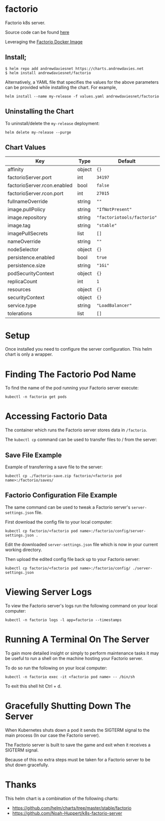 factorio
========
Factorio k8s server.

Source code can be found [here](https://www.factorio.com/)

Leveraging the [Factorio Docker Image](https://github.com/factoriotools/factorio-docker)

## Install;

```shell
$ helm repo add andrewdaviesnet https://charts.andrewdavies.net
$ helm install andrewdaviesnet/factorio
```

Alternatively, a YAML file that specifies the values for the above parameters can be provided while installing the chart. For example,

```console
helm install --name my-release -f values.yaml andrewdaviesnet/factorio
```
## Uninstalling the Chart

To uninstall/delete the `my-release` deployment:

```console
helm delete my-release --purge
```


## Chart Values

| Key | Type | Default | Description |
|-----|------|---------|-------------|
| affinity | object | `{}` |  |
| factorioServer.port | int | `34197` |  |
| factorioServer.rcon.enabled | bool | `false` |  |
| factorioServer.rcon.port | int | `27015` |  |
| fullnameOverride | string | `""` |  |
| image.pullPolicy | string | `"IfNotPresent"` |  |
| image.repository | string | `"factoriotools/factorio"` |  |
| image.tag | string | `"stable"` |  |
| imagePullSecrets | list | `[]` |  |
| nameOverride | string | `""` |  |
| nodeSelector | object | `{}` |  |
| persistence.enabled | bool | `true` |  |
| persistence.size | string | `"1Gi"` |  |
| podSecurityContext | object | `{}` |  |
| replicaCount | int | `1` |  |
| resources | object | `{}` |  |
| securityContext | object | `{}` |  |
| service.type | string | `"LoadBalancer"` |  |
| tolerations | list | `[]` |  |


# Setup
Once installed you need to configure the server configuration. This helm chart is only a wrapper.


# Finding The Factorio Pod Name
To find the name of the pod running your Factorio server execute:

```
kubectl -n factorio get pods
```

# Accessing Factorio Data
The container which runs the Factorio server stores data in `/factorio`.  

The `kubectl cp` command can be used to transfer files to / from the server:

## Save File Example
Example of transferring a save file to the server:

```
kubectl cp ./factorio-save.zip factorio/<factorio pod name>:/factorio/saves/
```

## Factorio Configuration File Example
The same command can be used to tweak a Factorio server's 
`server-settings.json` file.  

First download the config file to your local computer:

```
kubectl cp factorio/<factorio pod name>:/factorio/config/server-settings.json .
```

Edit the downloaded `server-settings.json` file which is now in your current 
working directory.  

Then upload the edited config file back up to your Factorio server:

```
kubectl cp factorio/<factorio pod name>:/factorio/config/ ./server-settings.json
```

# Viewing Server Logs
To view the Factorio server's logs run the following command on your local 
computer:

```
kubectl -n factorio logs -l app=factorio --timestamps
```

# Running A Terminal On The Server
To gain more detailed insight or simply to perform maintenance tasks it may be 
useful to run a shell on the machine hosting your Factorio server.  

To do so run the following on your local computer:

```
kubectl -n factorio exec -it <factorio pod name> -- /bin/sh
```

To exit this shell hit Ctrl + d.

# Gracefully Shutting Down The Server
When Kubernetes shuts down a pod it sends the SIGTERM signal to the main 
process (In our case the Factorio server).  

The Factorio server is built to save the game and exit when it receives a 
SIGTERM signal.  

Because of this no extra steps must be taken for a Factorio server to be 
shut down gracefully.

# Thanks 
This helm chart is a combination of the following charts:
* https://github.com/helm/charts/tree/master/stable/factorio
* https://github.com/Noah-Huppert/k8s-factorio-server
